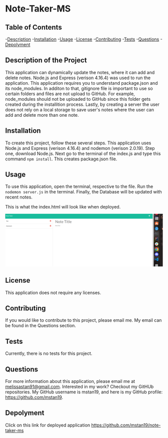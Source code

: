 # Note-Taker-MS

## Table of Contents
-[Description](#description) 
-[Installation](#installation) 
-[Usage](#usage)
-[License](#license)
-[Contributing](#contributing) 
-[Tests](#tests) 
-[Questions](#questions) 
-[Depolyment](#depolyment)

## Description of the Project
This application can dynamically update the notes, where it can add and delete notes. Node.js and Express (verison 4.16.4) was used to run the application. This application requires you to understand package.json and its node_modules. In additon to that, gitignore file is important to use so certain folders and files are not upload to GitHub. For example, node_modules should not be uploaded to GitHub since this folder gets created during the installition process. Lastly, by creating a server the user does not rely on a local storage to save user's notes where the user can add and delete more than one note.


## Installation
To create this project, follow these several steps. This application uses Node.js and Express (verison 4.16.4) and nodemon (verison 2.0.19). Step one, download Node.js. Next go to the terminal of the index.js and type this command ```npm install```. This creates package.json file. 


## Usage
To use this application, open the terminal, respective to the file. Run the ```nodemon server.js``` in the terminal. Finally, the Database will be updated with recent notes. 

This is what the index.html will look like when deployed.

![NoteTakerMS mock-up](./Develop/public/assets/images/note-teaker-mockup.png)

## License
This application does not require any licenses.

## Contributing
If you would like to contribute to this project, please email me. My email can be found in the Questions section.

## Tests
Currently, there is no tests for this project.

## Questions

For more information about this application, please email me at melissastan91@gmail.com. Interested in my work? Checkout my GitHUb repositories. My GitHub username is mstan19, and here is my GitHub profile: https://github.com/mstan19.


## Depolyment
Click on this link for deployed application
https://github.com/mstan19/note-taker-ms
